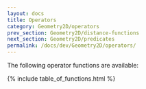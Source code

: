 ```yaml
---
layout: docs
title: Operators
category: Geometry2D/operators
prev_section: Geometry2D/distance-functions
next_section: Geometry2D/predicates
permalink: /docs/dev/Geometry2D/operators/
---
```


The following operator functions are available:

{% include table_of_functions.html %}
